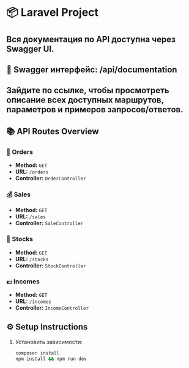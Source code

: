# 📦 Laravel Project
## Вся документация по API доступна через Swagger UI.

## 🔗 Swagger интерфейс: /api/documentation

## Зайдите по ссылке, чтобы просмотреть описание всех доступных маршрутов, параметров и примеров запросов/ответов.

## 📚 API Routes Overview

### 🛒 Orders
- **Method:** `GET`
- **URL:** `/orders`
- **Controller:** `OrderController`

### 💰 Sales
- **Method:** `GET`
- **URL:** `/sales`
- **Controller:** `SaleController`

### 🏪 Stocks
- **Method:** `GET`
- **URL:** `/stocks`
- **Controller:** `StockController`

### 💵 Incomes
- **Method:** `GET`
- **URL:** `/incomes`
- **Controller:** `IncomeController`

## ⚙️ Setup Instructions

1. Установить зависимости:
   ```bash
   composer install
   npm install && npm run dev
